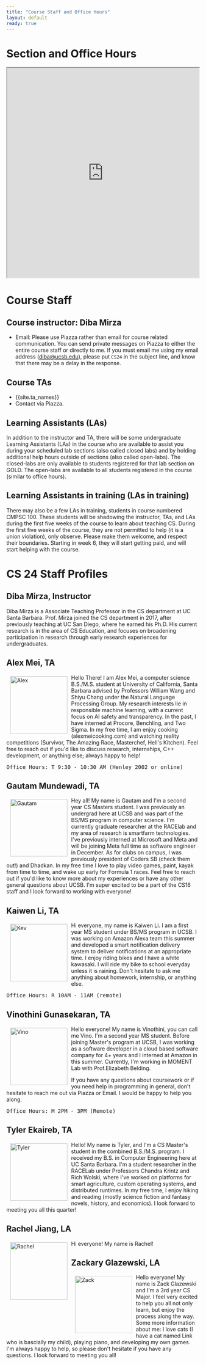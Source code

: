 ```yaml
---
title: "Course Staff and Office Hours"
layout: default
ready: true
---
```



<style>
 iframe { width: 100%; height: 550px; }
</style>


# Section and Office Hours


<iframe src="https://docs.google.com/spreadsheets/d/e/2PACX-1vTMijdjnPJ8ctV0IeVPTHKJKz5QIZDQzBkE2J3MvInYRlZ2BISjtG6WH6rWEqlDwiNI17-sDOk7XvEX/pubhtml?gid=0&single=true"></iframe>



# Course Staff<a name="staff"></a>

## Course instructor: Diba Mirza

* Email: Please use Piazza rather than email for course related communication.  You can send private messages on Piazza to either the entire course staff or directly to me. If you must email me using my email address (diba@ucsb.edu), please put `CS24` in the subject line, and know that there may be a delay in the response.


## Course TAs
* {{site.ta_names}}
* Contact via Piazza.

## Learning Assistants (LAs)
In addition to the instructor and TA, there will be some undergraduate Learning Assistants (LAs) in the course who are available to assist you during your scheduled lab sections (also called closed labs) and by holding additional help hours outside of sections (also called open-labs). The closed-labs are only available to students registered for that lab section on GOLD. The open-labs are available to all students registered in the course (similar to office hours).

## Learning Assistants in training (LAs in training)

There may also be a few LAs in training, students in course numbered CMPSC 100.  These students will be shadowing the instructor, TAs, and LAs during the first five weeks of the course to learn about teaching CS.  During the first five weeks of the course, they are not permitted to help (it is a union violation), only observe.  Please make them welcome, and respect their boundaries.  Starting in week 6, they will start getting paid, and will start helping with the course.

# CS 24 Staff Profiles

## Diba Mirza, Instructor

Diba Mirza is a Associate Teaching Professor in the CS department at UC Santa
Barbara.  Prof. Mirza joined the CS department in 2017, after
previously teaching at UC San Diego, where he earned his Ph.D.  His current
research is in the area of CS Education, and focuses
on broadening participation in research through early research experiences for undergraduates.

## Alex Mei, TA

<img src="../staff/CS16-F22-Alex-Mei.JPG" alt="Alex" width="150px" style="float: left; margin: 5px 10px 10px 10px;">
 
Hello There! I am Alex Mei, a computer science B.S./M.S. student at University of California, Santa Barbara advised by Professors William Wang and Shiyu Chang under the Natural Language Processing Group. My research interests lie in responsible machine learning, with a current focus on AI safety and transparency. In the past, I have interned at Procore, Benchling, and Two Sigma. In my free time, I am enjoy cooking (alexmeicooking.com) and watching reality competitions (Survivor, The Amazing Race, Masterchef, Hell's Kitchen). Feel free to reach out if you'd like to discuss research, internships, C++ development, or anything else; always happy to help! 

<pre>
Office Hours: T 9:30 - 10:30 AM (Henley 2002 or online)
</pre>

## Gautam Mundewadi, TA

<img src="../staff/CS16-F22-Gautam-M.png" alt="Gautam" width="150px" style="float: left; margin: 5px 10px 10px 10px;">

Hey all! My name is Gautam and I'm a second year CS Masters student. I was previously an undergrad here at UCSB and was part of the BS/MS program in computer science. I'm currently graduate researcher at the RACElab and my area of research is smartfarm technologies. I've previously interned at Microsoft and Meta and will be joining Meta full time as software engineer in December. As for clubs on campus, I was previously president of Coders SB (check them out!) and Dhadkan. In my free time I love to play video games, paint, kayak from time to time, and wake up early for Formula 1 races. Feel free to reach out if you'd like to know more about my experiences or have any other general questions about UCSB. I'm super excited to be a part of the CS16 staff and I look forward to working with everyone!

## Kaiwen Li, TA

<img src="../staff/CS16-F22-Kaiwen-Li.jpg" alt="Kev" width="150px" style="float: left; margin: 5px 10px 10px 10px;">

Hi everyone, my name is Kaiwen Li. I am a first year MS student under BS/MS program in UCSB. I was working on Amazon Alexa team this summer and developed a smart notification delivery system to deliver notifications at an appropriate time. I enjoy riding bikes and I have a white kawasaki. I will ride my bike to school everyday unless it is raining. Don't hesitate to ask me anything about homework, internship, or anything else.
<pre>
Office Hours: R 10AM - 11AM (remote)
</pre>


## Vinothini Gunasekaran, TA

<img src="../staff/CS16-F21-Vinothini-G.JPG" alt="Vino" width="150px" style="float: left; margin: 5px 10px 10px 10px;">

Hello everyone! My name is Vinothini, you can call me Vino. I'm a second year MS student. Before joining Master's program at UCSB, I was working as a software developer in a cloud based software company for 4+ years and I interned at Amazon in this summer. Currently, I'm working in MOMENT Lab with Prof.Elizabeth Belding.

If you have any questions about coursework or if you need help in programming in general, don't hesitate to reach me out via Piazza or Email. I would be happy to help you along.
<pre>
Office Hours: M 2PM - 3PM (Remote)
</pre>

## Tyler Ekaireb, TA

<img src="../staff/CS24-W23-Tyler-E.jpg" alt="Tyler" width="150px" style="float: left; margin: 5px 10px 10px 10px;">

Hello! My name is Tyler, and I'm a CS Master's student in the combined B.S./M.S. program. I received my B.S. in Computer Engineering here at UC Santa Barbara. I'm a student researcher in the RACELab under Professors Chandra Krintz and Rich Wolski, where I've worked on platforms for smart agriculture, custom operating systems, and distributed runtimes. In my free time, I enjoy hiking and reading (mostly science fiction and fantasy novels, history, and economics). I look forward to meeting you all this quarter!
 

## Rachel Jiang, LA

<img src="../staff/CS16-F22-Gretchen-Lam.jpg" alt="Rachel" width="150px" style="float: left; margin: 5px 10px 10px 10px;">

 Hi everyone! My name is Rachel!



## Zackary Glazewski, LA

<img src="../staff/CS16-zackGlazewski.jpg" alt="Zack" width="150px" style="float: left; margin: 5px 10px 10px 10px;">

Hello everyone! My name is Zack Glazewski and I'm a 3rd year CS Major. I feel very excited to help you all not only learn, but enjoy the process along the way. Some more information about me: I love cats (I have a cat named Link who is bascially my child), playing piano, and developing my own games. I'm always happy to help, so please don't hesitate if you have any questions. I look forward to meeting you all!


